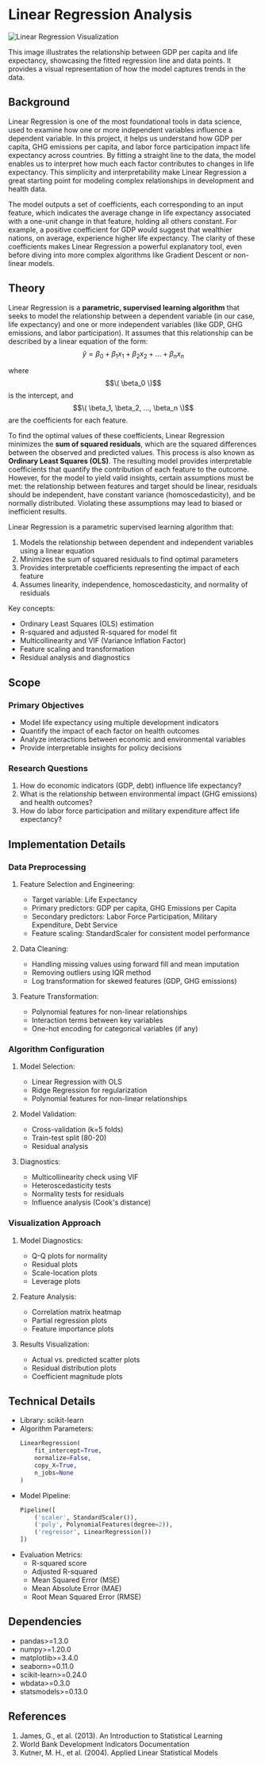 # Linear Regression Analysis

![Linear Regression Visualization](/images/linear_reg.png)

This image illustrates the relationship between GDP per capita and life expectancy, showcasing the fitted regression line and data points. It provides a visual representation of how the model captures trends in the data.
## Background
Linear Regression is one of the most foundational tools in data science, used to examine how one or more independent variables influence a dependent variable. In this project, it helps us understand how GDP per capita, GHG emissions per capita, and labor force participation impact life expectancy across countries. By fitting a straight line to the data, the model enables us to interpret how much each factor contributes to changes in life expectancy. This simplicity and interpretability make Linear Regression a great starting point for modeling complex relationships in development and health data.

The model outputs a set of coefficients, each corresponding to an input feature, which indicates the average change in life expectancy associated with a one-unit change in that feature, holding all others constant. For example, a positive coefficient for GDP would suggest that wealthier nations, on average, experience higher life expectancy. The clarity of these coefficients makes Linear Regression a powerful explanatory tool, even before diving into more complex algorithms like Gradient Descent or non-linear models.


## Theory

Linear Regression is a **parametric, supervised learning algorithm** that seeks to model the relationship between a dependent variable (in our case, life expectancy) and one or more independent variables (like GDP, GHG emissions, and labor participation). It assumes that this relationship can be described by a linear equation of the form:  
$$\hat{y} = \beta_0 + \beta_1x_1 + \beta_2x_2 + \ldots + \beta_nx_n$$

where $$\( \beta_0 \)$$ is the intercept, and $$\( \beta_1, \beta_2, ..., \beta_n \)$$ are the coefficients for each feature.

To find the optimal values of these coefficients, Linear Regression minimizes the **sum of squared residuals**, which are the squared differences between the observed and predicted values. This process is also known as **Ordinary Least Squares (OLS)**. The resulting model provides interpretable coefficients that quantify the contribution of each feature to the outcome. However, for the model to yield valid insights, certain assumptions must be met: the relationship between features and target should be linear, residuals should be independent, have constant variance (homoscedasticity), and be normally distributed. Violating these assumptions may lead to biased or inefficient results.

Linear Regression is a parametric supervised learning algorithm that:
1. Models the relationship between dependent and independent variables using a linear equation
2. Minimizes the sum of squared residuals to find optimal parameters
3. Provides interpretable coefficients representing the impact of each feature
4. Assumes linearity, independence, homoscedasticity, and normality of residuals

Key concepts:
- Ordinary Least Squares (OLS) estimation
- R-squared and adjusted R-squared for model fit
- Multicollinearity and VIF (Variance Inflation Factor)
- Feature scaling and transformation
- Residual analysis and diagnostics

## Scope
### Primary Objectives
- Model life expectancy using multiple development indicators
- Quantify the impact of each factor on health outcomes
- Analyze interactions between economic and environmental variables
- Provide interpretable insights for policy decisions

### Research Questions
1. How do economic indicators (GDP, debt) influence life expectancy?
2. What is the relationship between environmental impact (GHG emissions) and health outcomes?
3. How do labor force participation and military expenditure affect life expectancy?

## Implementation Details
### Data Preprocessing
1. Feature Selection and Engineering:
   - Target variable: Life Expectancy
   - Primary predictors: GDP per capita, GHG Emissions per Capita
   - Secondary predictors: Labor Force Participation, Military Expenditure, Debt Service
   - Feature scaling: StandardScaler for consistent model performance

2. Data Cleaning:
   - Handling missing values using forward fill and mean imputation
   - Removing outliers using IQR method
   - Log transformation for skewed features (GDP, GHG emissions)

3. Feature Transformation:
   - Polynomial features for non-linear relationships
   - Interaction terms between key variables
   - One-hot encoding for categorical variables (if any)

### Algorithm Configuration
1. Model Selection:
   - Linear Regression with OLS
   - Ridge Regression for regularization
   - Polynomial features for non-linear relationships

2. Model Validation:
   - Cross-validation (k=5 folds)
   - Train-test split (80-20)
   - Residual analysis

3. Diagnostics:
   - Multicollinearity check using VIF
   - Heteroscedasticity tests
   - Normality tests for residuals
   - Influence analysis (Cook's distance)

### Visualization Approach
1. Model Diagnostics:
   - Q-Q plots for normality
   - Residual plots
   - Scale-location plots
   - Leverage plots

2. Feature Analysis:
   - Correlation matrix heatmap
   - Partial regression plots
   - Feature importance plots

3. Results Visualization:
   - Actual vs. predicted scatter plots
   - Residual distribution plots
   - Coefficient magnitude plots

## Technical Details
- Library: scikit-learn
- Algorithm Parameters:
  ```python
  LinearRegression(
      fit_intercept=True,
      normalize=False,
      copy_X=True,
      n_jobs=None
  )
  ```
- Model Pipeline:
  ```python
  Pipeline([
      ('scaler', StandardScaler()),
      ('poly', PolynomialFeatures(degree=2)),
      ('regressor', LinearRegression())
  ])
  ```
- Evaluation Metrics:
  - R-squared score
  - Adjusted R-squared
  - Mean Squared Error (MSE)
  - Mean Absolute Error (MAE)
  - Root Mean Squared Error (RMSE)

## Dependencies
- pandas>=1.3.0
- numpy>=1.20.0
- matplotlib>=3.4.0
- seaborn>=0.11.0
- scikit-learn>=0.24.0
- wbdata>=0.3.0
- statsmodels>=0.13.0

## References
1. James, G., et al. (2013). An Introduction to Statistical Learning
2. World Bank Development Indicators Documentation
3. Kutner, M. H., et al. (2004). Applied Linear Statistical Models
